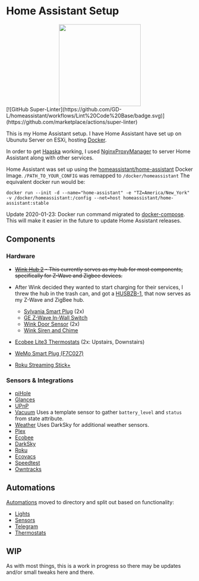 # Home Assistant Setup

<div align="center">
  <img src="https://raw.githubusercontent.com/home-assistant/assets/master/logo/logo-pretty.png" height ="220" align="center">
</div>
[![GitHub Super-Linter](https://github.com/GD-L/homeassistant/workflows/Lint%20Code%20Base/badge.svg)](https://github.com/marketplace/actions/super-linter)


This is my Home Assistant setup. I have Home Assistant have set up on Ubunutu Server on ESXi, hosting [Docker](https://www.docker.com/).

In order to get [Haaska](https://github.com/mike-grant/haaska) working, I used [NginxProxyManager](https://nginxproxymanager.com/) to server Home Assistant along with other services.

Home Assistant was set up using the [homeassistant/home-assistant](https://hub.docker.com/r/homeassistant/home-assistant/) Docker Image. `/PATH_TO_YOUR_CONFIG` was remapped to `/docker/homeassistant`
The equivalent docker run would be:

`docker run --init -d --name="home-assistant" -e "TZ=America/New_York" -v /docker/homeassistant:/config --net=host homeassistant/home-assistant:stable`

Update 2020-01-23: Docker run command migrated to [docker-compose](docker-compose.yaml). This will make it easier in the future to update Home Assistant releases.

## Components

### Hardware

* ~~[Wink Hub 2](https://www.wink.com/products/wink-hub-2/) - This currently serves as my hub for most components, specifically for Z-Wave and Zigbee devices.~~
* After Wink decided they wanted to start charging for their services, I threw the hub in the trash can, and got a [HUSBZB-1](https://www.amazon.com/GoControl-CECOMINOD016164-HUSBZB-1-USB-Hub/dp/B01GJ826F8), that now serves as my Z-Wave and ZigBee hub.
  
  * [Sylvania Smart Plug](https://consumer.sylvania.com/our-products/smart/product-info/zigbee/sylvania-smart-zigbee-indoor-smart-plug/index.jsp) (2x)
  * [GE Z-Wave In-Wall Switch](https://byjasco.com/products/ge-z-wave-plus-wall-smart-switch-white-toggle)
  * [Wink Door Sensor](https://www.wink.com/products/wink-doorwindow-sensor/) (2x)
  * [Wink Siren and Chime](https://www.wink.com/products/wink-siren-and-chime/)
* [Ecobee Lite3 Thermostats](https://www.ecobee.com/ecobee3-lite/) (2x: Upstairs, Downstairs)
* [WeMo Smart Plug (F7C027)](https://www.belkin.com/us/Products/smarthome-iot/c/wemo/)
* [Roku Streaming Stick+](https://www.roku.com/products/streaming-stick-plus)

### Sensors & Integrations

* [piHole](https://www.home-assistant.io/components/pi_hole/)
* [Glances](https://www.home-assistant.io/components/glances/)
* [UPnP](https://www.home-assistant.io/components/upnp/)
* [Vacuum](https://www.home-assistant.io/components/template/) Uses a template sensor to gather `battery_level` and `status` from state attribute.
* [Weather](https://www.home-assistant.io/components/darksky/) Uses DarkSky for additional weather sensors.
* [Plex](https://www.home-assistant.io/components/plex/)
* [Ecobee](https://www.home-assistant.io/components/ecobee/)
* [DarkSky](https://www.home-assistant.io/components/darksky/)
* [Roku](https://www.home-assistant.io/components/roku/)
* [Ecovacs](https://www.home-assistant.io/components/ecovacs/)
* [Speedtest](https://www.home-assistant.io/components/speedtestdotnet/)
* [Owntracks](https://www.home-assistant.io/components/owntracks/)

## Automations
[Automations](https://github.com/gregdelima/homeassistant/tree/master/automations) moved to directory and split out based on functionality:
* [Lights](https://github.com/gregdelima/homeassistant/blob/master/automations/lights.yaml)
* [Sensors](https://github.com/gregdelima/homeassistant/blob/master/automations/sensors.yaml)
* [Telegram](https://github.com/gregdelima/homeassistant/blob/master/automations/telegram.yaml)
* [Thermostats](https://github.com/gregdelima/homeassistant/blob/master/automations/thermostatautomations.yaml)

## WIP
As with most things, this is a work in progress so there may be updates and/or small tweaks here and there.